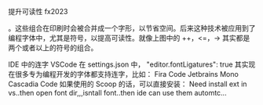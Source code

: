 提升可读性   fx2023


。这些组合在印刷时会被合并成一个字形，以节省空间。后来这种技术被应用到了编程字体中，尤其是符号，以提高可读性。就像上图中的 ++，<=，-> 其实都是两个或者以上的符号的组合。


IDE 中的连字
VSCode
在 settings.json 中，
"editor.fontLigatures": true
其实现在很多专为编程开发的字体都支持连字，比如：
Fira Code
Jetbrains Mono
Cascadia Code
如果使用的 Scoop 的话，可以直接安装：
Need install ext in vs..then open font dir,,,isntall font..then ide can use them automtc...
